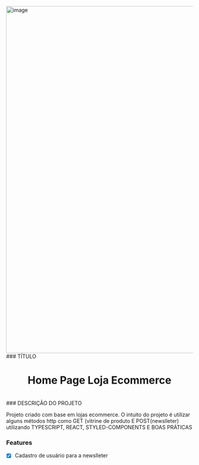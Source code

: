 

<img width="935" alt="image" src="https://user-images.githubusercontent.com/72113998/168427160-68e50f7d-047b-4da0-8b34-89ee06310ee7.png">
### TÍTULO 
<h1 align="center">Home Page Loja Ecommerce</h1>
</br>
### DESCRIÇÃO DO PROJETO
<p>Projeto criado com base em lojas ecommerce. O intuito do projeto é utilizar alguns métodos http como GET (vitrine de produto E POST(newslleter) utilizando TYPESCRIPT, REACT, STYLED-COMPONENTS E BOAS PRÁTICAS</p>

### Features

- [x] Cadastro de usuário para a newslleter

